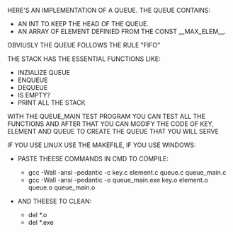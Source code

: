 HERE'S AN IMPLEMENTATION OF A  QUEUE. 
THE QUEUE CONTAINS: 
 - AN INT TO KEEP THE HEAD OF THE QUEUE.
 - AN ARRAY OF ELEMENT DEFINIED FROM THE CONST \_\_MAX_ELEM\_\_.

OBVIUSLY THE QUEUE FOLLOWS THE RULE "FIFO"

THE STACK HAS THE ESSENTIAL FUNCTIONS LIKE:
 - INZIALIZE QUEUE
 - ENQUEUE
 - DEQUEUE
 - IS EMPTY?
 - PRINT ALL THE STACK

WITH THE QUEUE_MAIN TEST PROGRAM YOU CAN TEST ALL THE FUNCTIONS AND AFTER THAT YOU CAN MODIFY THE CODE OF KEY, ELEMENT AND QUEUE TO CREATE THE QUEUE THAT YOU WILL SERVE

IF YOU USE LINUX USE THE MAKEFILE, IF YOU USE WINDOWS:
 - PASTE THEESE COMMANDS IN CMD TO COMPILE:
    - gcc -Wall -ansi -pedantic -c key.c element.c queue.c queue_main.c
    - gcc -Wall -ansi -pedantic -o queue_main.exe key.o element.o queue.o queue_main.o

- AND THEESE TO CLEAN:
    - del *.o 
    - del *.exe
